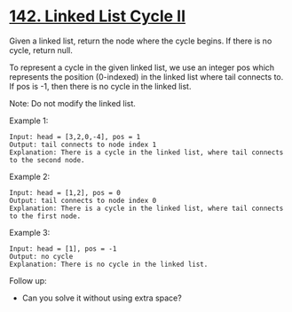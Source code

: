 # [142. Linked List Cycle II](https://leetcode.com/problems/linked-list-cycle-ii/)

Given a linked list, return the node where the cycle begins. If there is no cycle, return null.

To represent a cycle in the given linked list, we use an integer pos which represents the position (0-indexed) in the linked list where tail connects to. If pos is -1, then there is no cycle in the linked list.

Note: Do not modify the linked list.

Example 1:

```text
Input: head = [3,2,0,-4], pos = 1
Output: tail connects to node index 1
Explanation: There is a cycle in the linked list, where tail connects to the second node.
```

Example 2:

```text
Input: head = [1,2], pos = 0
Output: tail connects to node index 0
Explanation: There is a cycle in the linked list, where tail connects to the first node.
```

Example 3:

```text
Input: head = [1], pos = -1
Output: no cycle
Explanation: There is no cycle in the linked list.
```

Follow up:

- Can you solve it without using extra space?
